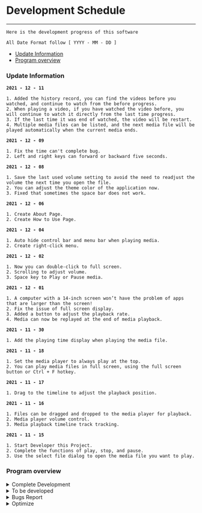 # Development Schedule
---
```
Here is the development progress of this software

All Date Format follow [ YYYY - MM - DD ]
```

- [Update Information](#update-information)
- [Program overview](#program-overview)

### Update Information
**`2021 - 12 - 11`**
```
1. Added the history record, you can find the videos before you watched, and continue to watch from the before progress.
2. When playing a video, if you have watched the video before, you will continue to watch it directly from the last time progress.
3. If the last time it was end of watched, the video will be restart.
4. Multiple media files can be listed, and the next media file will be played automatically when the current media ends.
```
**`2021 - 12 - 09`**
```
1. Fix the time can't complete bug.
2. Left and right keys can forward or backward five seconds.
```
**`2021 - 12 - 08`**
```
1. Save the last used volume setting to avoid the need to readjust the volume the next time you open the file.
2. You can adjust the theme color of the application now.
3. Fixed that sometimes the space bar does not work.
```
**`2021 - 12 - 06`**
```
1. Create About Page.
2. Create How to Use Page.
```
**`2021 - 12 - 04`**
```
1. Auto hide control bar and menu bar when playing media.
2. Create right-click menu.
```
**`2021 - 12 - 02`**
```
1. Now you can double-click to full screen.
2. Scrolling to adjust volume.
3. Space key to Play or Pause media.
```
**`2021 - 12 - 01`**
```
1. A computer with a 14-inch screen won’t have the problem of apps that are larger than the screen! 
2. Fix the issue of full screen display.
3. Added a button to adjust the playback rate.
4. Media can now be replayed at the end of media playback.
```
**`2021 - 11 - 30`**
```
1. Add the playing time display when playing the media file.
```
**`2021 - 11 - 18`**
```
1. Set the media player to always play at the top.
2. You can play media files in full screen, using the full screen button or Ctrl + F hotkey.
```
**`2021 - 11 - 17`**
```
1. Drag to the timeline to adjust the playback position.
```
**`2021 - 11 - 16`**
```
1. Files can be dragged and dropped to the media player for playback.
2. Media player volume control.
3. Media playback timeline track tracking.
```
**`2021 - 11 - 15`**
``` 
1. Start Developer this Project.
2. Complete the functions of play, stop, and pause.
3. Use the select file dialog to open the media file you want to play.
```

### Program overview


<details>
   <summary> Complete Development </summary>

 `The progress of the software has been developed`

| DATE | CONTENT |REMARK|
|:---:|:---:|:---:|
|`2021 - 11 - 15`|Start Developer this Project||
|`2021 - 11 - 15`|Complete the necessary functions of the player||
|`2021 - 11 - 15`|Choose the file to open by system dialog||
|`2021 - 11 - 16`|Play media by drag and drop||
|`2021 - 11 - 16`|Volume control||
|`2021 - 11 - 16`|Time track tracking during playback||
|`2021 - 11 - 17`|Drag to adjust playback position||
|`2021 - 11 - 18`|Pop Up function||
|`2021 - 11 - 18`|Full screen function||
|`2021 - 11 - 30`|Finished Development [issues #7](https://github.com/SeeChen/TermProject_MediaPlayer/issues/7)||
|`2021 - 12 - 01`|Fixed [issues #6](https://github.com/SeeChen/TermProject_MediaPlayer/issues/6)||
|`2021 - 12 - 01`|Fixed [issues #2](https://github.com/SeeChen/TermProject_MediaPlayer/issues/2)||
|`2021 - 12 - 01`|Finished Development [issues #10](https://github.com/SeeChen/TermProject_MediaPlayer/issues/10)||
|`2021 - 12 - 01`|Add replay function||
|`2021 - 12 - 02`|Complete Function [issues #11](https://github.com/SeeChen/TermProject_MediaPlayer/issues/11)|New Bugs Found [issues #13](https://github.com/SeeChen/TermProject_MediaPlayer/issues/13)|
|`2021 - 12 - 02`|Complete Function [issues #15](https://github.com/SeeChen/TermProject_MediaPlayer/issues/11)||
|`2021 - 12 - 02`|Space to Play and pause||
|`2021 - 12 - 04`|Finished Development [issues #5](https://github.com/SeeChen/TermProject_MediaPlayer/issues/5)||
|`2021 - 12 - 04`|Create Right-Click menu||
|`2021 - 12 - 06`|Create About page||
|`2021 - 12 - 06`|Create How to Use page||
|`2021 - 12 - 08`|Save volume settings||
|`2021 - 12 - 08`|Adjust theme color||
|`2021 - 12 - 08`|Fix Space bar Problem||
|`2021 - 12 - 09`|Fixed [issues #12](https://github.com/SeeChen/TermProject_MediaPlayer/issues/12)||
|`2021 - 12 - 09`|Key left and right to adjust media current time||
|`2021 - 12 - 11`|Finished Development [issues #3](https://github.com/SeeChen/TermProject_MediaPlayer/issues/3)||
|`2021 - 12 - 11`|Finished Development [issues #4](https://github.com/SeeChen/TermProject_MediaPlayer/issues/4)||

</details>

<details>
   <summary> To be developed </summary>


  `Features waiting to be developed`

| DATE | CONTENT |REMARK|STATUS|
|:---:|:--:|:---:|:---:|
| `2021 - 11 - 30` |Time bar shows digital time|[issues #7](https://github.com/SeeChen/TermProject_MediaPlayer/issues/7)|![Complete](https://img.shields.io/badge/COMPLETE-sussex?style=flat)|
| `2021 - 12 - 01` |Adjustable playback speed|[issues #10](https://github.com/SeeChen/TermProject_MediaPlayer/issues/10)|![Complete](https://img.shields.io/badge/COMPLETE-sussex?style=flat)|
| `2021 - 12 - 02` |Double click full screen|[issues #11](https://github.com/SeeChen/TermProject_MediaPlayer/issues/11)|![Completa](https://img.shields.io/badge/COMPLETE-sussex?style=flat)|
| `2021 - 12 - 02` |Mouse wheel to adjust volume|[issues #15](https://github.com/SeeChen/TermProject_MediaPlayer/issues/15)|![Completa](https://img.shields.io/badge/COMPLETE-sussex?style=flat)|
| `2021 - 12 - 04` |Automatically hide the control bar when playing  media|[issues #5](https://github.com/SeeChen/TermProject_MediaPlayer/issues/5)|![Pending](https://img.shields.io/badge/COMPLETE-sussex?style=flat)|
| `2021 - 12 - 11` |Record the history playing|[issues #3](https://github.com/SeeChen/TermProject_MediaPlayer/issues/3)|![Completa](https://img.shields.io/badge/COMPLETE-sussex?style=flat)|
| `2021 - 12 - 11` |Queue multiple media|[issues #4](https://github.com/SeeChen/TermProject_MediaPlayer/issues/4)|![Completa](https://img.shields.io/badge/COMPLETE-sussex?style=flat)|

<!-- Label for to developer -->
<!--![Complete](https://img.shields.io/badge/COMPLETE-sussex?style=flat)--><!--complete the function development-->
<!--![In Progress](https://img.shields.io/badge/IN%20PROGRESS-yellow?style=flat)--><!--already know and wating to development-->
<!--![Pending](https://img.shields.io/badge/PENDING-red?style=flat)--><!--new request-->

</details>


<details>
   <summary> Bugs Report </summary>

  `Bugs waiting to be fixed`

| DATE | CONTENT |REMARK|STATUS|
|:---:|:--:|:---:|:---:|
| `2021 - 11 - 10`|Some videos have no picture and only sound, and some videos cannot be played|[issues #1](https://github.com/SeeChen/TermProject_MediaPlayer/issues/1)|![Pending](https://img.shields.io/badge/PENDING-red?style=flat)|
|`2021 - 12 - 01`|After using the ESC key to close the full screen, you need to press twice to enter the full screen next time|[issues #2](https://github.com/SeeChen/TermProject_MediaPlayer/issues/2)|![Fixed](https://img.shields.io/badge/FIXED-sussex?style=flat)|
|`2021 - 12 - 01`|When the user's screen is small, the initial display will exceed the computer screen|[issues #6](https://github.com/SeeChen/TermProject_MediaPlayer/issues/6)|![Fixed](https://img.shields.io/badge/FIXED-sussex?style=flat)|
|`2021 - 12 - 02`|When you double-tap the screen, it will pause and then resume playback|[issues #13](https://github.com/SeeChen/TermProject_MediaPlayer/issues/13)|![Pending](https://img.shields.io/badge/PENDING-red?style=flat)|
|`2021 - 12 - 02`|After double-clicking the screen to full screen, the control will be selected|[issues #16](https://github.com/SeeChen/TermProject_MediaPlayer/issues/16)|![Pending](https://img.shields.io/badge/PENDING-red?style=flat)|
|`2021 - 12 - 06`|Audio is distorted when playing at double speed|[issues #18](https://github.com/SeeChen/TermProject_MediaPlayer/issues/18)|![Pending](https://img.shields.io/badge/PENDING-red?style=flat)|
|`2021 - 12 - 07`|After pausing to video selection, the play button in the middle of the screen will not change and hide|[issues #20](https://github.com/SeeChen/TermProject_MediaPlayer/issues/20)|![Pending](https://img.shields.io/badge/PENDING-red?style=flat)|
|`2021 - 12 - 09`|Sometimes after the playback is complete, the time display is still one second away|[issues #12](https://github.com/SeeChen/TermProject_MediaPlayer/issues/12)|![Pending](https://img.shields.io/badge/FIXED-sussex?style=flat)|
|`2021 - 12 - 11`|When dragging the progress bar and volume bar, the control bar is still automatically hidden|[issues #19](https://github.com/SeeChen/TermProject_MediaPlayer/issues/19)|![In Progress](https://img.shields.io/badge/IN%20PROGRESS-yellow?style=flat)|

<!-- Label for bugs -->
<!--![Fixed](https://img.shields.io/badge/FIXED-sussex?style=flat)--><!--bug fixed-->
<!--![In Progress](https://img.shields.io/badge/IN%20PROGRESS-yellow?style=flat)--><!--bugs watting to fix-->
<!--![Pending](https://img.shields.io/badge/PENDING-red?style=flat)--><!--new bugs report-->
 
</details>


<details>
   <summary> Optimize </summary>
   
`Some Problems to be optimized`
   
| DATE | CONTENT |REMARK|STATUS|
|:---:|:--:|:---:|:---:|
|`2021 - 12 - 06`|High memory usage when playing media|[issues #17](https://github.com/SeeChen/TermProject_MediaPlayer/issues/17)|![Pending](https://img.shields.io/badge/PENDING-red?style=flat)|
|`2021 - 12 - 08`|When opening about and tutorials, the entire application hangs|[issues #21](https://github.com/SeeChen/TermProject_MediaPlayer/issues/21)|![Pending](https://img.shields.io/badge/PENDING-red?style=flat)|

<!-- Label for optimizing -->
<!--![Optimized](https://img.shields.io/badge/OPTIMIZED-sussex?style=flat)--><!--already optimized-->
<!--![Optimizing](https://img.shields.io/badge/OPTIMIZING-yellow?style=flat)--><!--Optimizing-->
<!--![Pending](https://img.shields.io/badge/PENDING-red?style=flat)--><!--new issues found-->


</details>